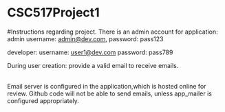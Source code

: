 # CSC517Project1

#Instructions regarding project.
There is an admin account for application: <br />
admin
username: admin@dev.com,
password: pass123

developer:
username: user1@dev.com
password: pass789

During user creation: provide a valid email to receive emails.

<br />
Email server is configured in the application,which is hosted online for review.
Github code will not be able to send emails, unless app_mailer is configured appropriately.


